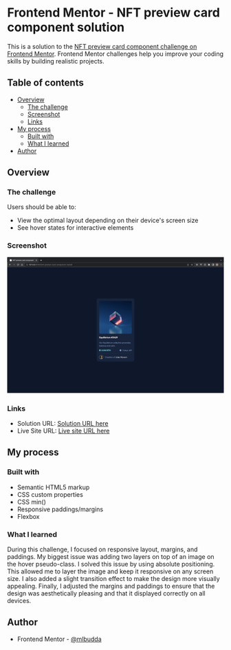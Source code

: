 # Frontend Mentor - NFT preview card component solution

This is a solution to the [NFT preview card component challenge on Frontend Mentor](https://www.frontendmentor.io/challenges/nft-preview-card-component-SbdUL_w0U). Frontend Mentor challenges help you improve your coding skills by building realistic projects.

## Table of contents

- [Overview](#overview)
  - [The challenge](#the-challenge)
  - [Screenshot](#screenshot)
  - [Links](#links)
- [My process](#my-process)
  - [Built with](#built-with)
  - [What I learned](#what-i-learned)
- [Author](#author)

## Overview

### The challenge

Users should be able to:

- View the optimal layout depending on their device's screen size
- See hover states for interactive elements

### Screenshot

![](./screenshot.png)

### Links

- Solution URL: [Solution URL here](https://github.com/mlbudda/portfolio/tree/master/nft-preview-card-component-main)
- Live Site URL: [Live site URL here](https://mlbudda.github.io/portfolio/nft-preview-card-component-main/)

## My process

### Built with

- Semantic HTML5 markup
- CSS custom properties
- CSS min()
- Responsive paddings/margins
- Flexbox

### What I learned

During this challenge, I focused on responsive layout, margins, and paddings. My biggest issue was adding two layers on top of an image on the hover pseudo-class.
I solved this issue by using absolute positioning. This allowed me to layer the image and keep it responsive on any screen size. I also added a slight transition effect to make the design more visually appealing. Finally, I adjusted the margins and paddings to ensure that the design was aesthetically pleasing and that it displayed correctly on all devices.

## Author

- Frontend Mentor - [@mlbudda](https://www.frontendmentor.io/profile/mlbudda)
